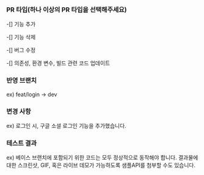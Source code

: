 ### PR 타입(하나 이상의 PR 타입을 선택해주세요)
-[] 기능 추가

-[] 기능 삭제

-[] 버그 수정

-[] 의존성, 환경 변수, 빌드 관련 코드 업데이트


### 반영 브랜치
ex) feat/login -> dev


### 변경 사항
ex) 로그인 시, 구글 소셜 로그인 기능을 추가했습니다.


### 테스트 결과
ex) 베이스 브랜치에 포함되기 위한 코드는 모두 정상적으로 동작해야 합니다. 결과물에 대한 스크린샷, GIF, 혹은 라이브 데모가 가능하도록 샘플API를 첨부할 수도 있습니다.
